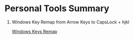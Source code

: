 # Personal Tools Summary

1. Windows Key Remap from Arrow Keys to CapsLock + hjkl

   [Windows Keys Remap](WindowsKeyRemap.md)